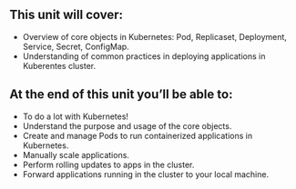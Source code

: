## This unit will cover:

- Overview of core objects in Kubernetes: Pod, Replicaset, Deployment, Service, Secret, ConfigMap.
- Understanding of common practices in deploying applications in Kuberentes cluster.

## At the end of this unit you’ll be able to:

- To do a lot with Kubernetes!
- Understand the purpose and usage of the core objects.
- Create and manage Pods to run containerized applications in Kubernetes.
- Manually scale applications.
- Perform rolling updates to apps in the cluster.
- Forward applications running in the cluster to your local machine. 